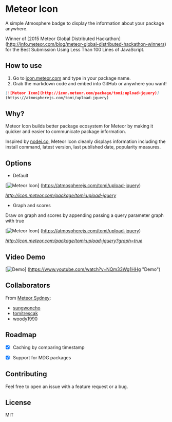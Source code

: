 # Meteor Icon

A simple Atmosphere badge to display the information about your package anywhere.

Winner of [2015 Meteor Global Distributed Hackathon]
(http://info.meteor.com/blog/meteor-global-distributed-hackathon-winners) for
the Best Submission Using Less Than 100 Lines of JavaScript.


## How to use

1. Go to [icon.meteor.com](http://icon.meteor.com/) and type in your package name.
2. Grab the markdown code and embed into GitHub or anywhere you want!

```md
[![Meteor Icon](http://icon.meteor.com/package/tomi:upload-jquery)]
(https://atmospherejs.com/tomi/upload-jquery)
```


## Why?

Meteor Icon builds better package ecosystem for Meteor by making it quicker
and easier to communicate package information.

Inspired by [nodei.co](https://nodei.co/), Meteor Icon cleanly displays
information including the install command, latest version, last published date,
popularity measures.


## Options

* Default

[![Meteor Icon](http://icon.meteor.com/package/tomi:upload-jquery#)]
(https://atmospherejs.com/tomi/upload-jquery)

*http://icon.meteor.com/package/tomi:upload-jquery*

* Graph and scores

Draw on graph and scores by appending passing a query parameter graph with true

[![Meteor Icon](http://icon.meteor.com/package/tomi:upload-jquery?graph=true)]
(https://atmospherejs.com/tomi/upload-jquery)

*http://icon.meteor.com/package/tomi:upload-jquery?graph=true*


## Video Demo

[![Demo](http://img.youtube.com/vi/NQm33Wg1HHg/0.jpg)]
(https://www.youtube.com/watch?v=NQm33Wg1HHg "Demo")


## Collaborators

From [Meteor Sydney](http://www.meetup.com/Meteor-Sydney/):

* [sungwoncho](https://github.com/sungwoncho/)
* [tomitrescak](https://github.com/tomitrescak)
* [woody1990](https://github.com/woody1990)


## Roadmap

- [x] Caching by comparing timestamp
- [x] Support for MDG packages


## Contributing

Feel free to open an issue with a feature request or a bug.


## License

MIT
